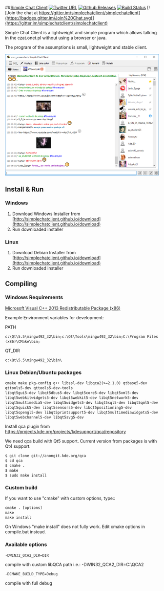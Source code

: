 ##[Simple Chat Client](http://simplechatclient.github.io "Simple Chat Client Offical Site") [![Twitter URL](https://img.shields.io/twitter/url/http/simplechatclien.svg?style=flat)](https://twitter.com/simplechatclien) [![Github Releases](https://img.shields.io/github/downloads/simplechatclient/simplechatclient/latest/total.svg)](https://github.com/simplechatclient/simplechatclient/releases/latest) [![Build Status](https://travis-ci.org/simplechatclient/simplechatclient.svg?branch=master)](https://travis-ci.org/simplechatclient/simplechatclient) [![Join the chat at https://gitter.im/simplechatclient/simplechatclient](https://badges.gitter.im/Join%20Chat.svg)](https://gitter.im/simplechatclient/simplechatclient)

Simple Chat Client is a lightweight and simple program which allows talking in the czat.onet.pl
without using a browser or java.

The program of the assumptions is small, lightweight and stable client.

![](images/screenshot.png)

## Install & Run ##

### Windows ###

1. Download Windows Installer from [http://simplechatclient.github.io/download](http://simplechatclient.github.io/download)
2. Run downloaded installer

### Linux ###

1. Download Debian Installer from [http://simplechatclient.github.io/download](http://simplechatclient.github.io/download)
2. Run downloaded installer

## Compiling

### Windows Requirements

[Microsoft Visual C++ 2013 Redistributable Package (x86)](http://www.microsoft.com/en-us/download/details.aspx?id=40784)

Example Environment variables for development:

PATH

	c:\Qt\5.5\mingw492_32\bin;c:\Qt\Tools\mingw492_32\bin;C:\Program Files (x86)\CMake\bin;

QT_DIR

	c:\Qt\5.5\mingw492_32\bin\

### Linux Debian/Ubuntu packages

	cmake make pkg-config g++ libssl-dev libqca2(>=2.1.0) qtbase5-dev qttools5-dev qttools5-dev-tools
	libqt5gui5-dev libqt5dbus5-dev libqt5core5-dev libqt5xml5-dev libqt5webkitwidgets5-dev libqt5webkit5-dev libqt5network5-dev libqt5multimedia5-dev libqt5widgets5-dev libqt5sql5-dev libqt5qml5-dev libqt5quick5-dev libqt5sensors5-dev libqt5positioning5-dev libqt5opengl5-dev libqt5printsupport5-dev libqt5multimediawidgets5-dev libqt5webchannel5-dev libqt5svg5-dev

Install qca plugin from https://projects.kde.org/projects/kdesupport/qca/repository

We need qca build with Qt5 support. Current version from packages is with Qt4 support.

	$ git clone git://anongit.kde.org/qca
	$ cd qca
	$ cmake .
	$ make
	$ sudo make install

### Custom build

If you want to use "cmake" with custom options, type::

	cmake . [options]
	make
	make install

On Windows "make install" does not fully work. Edit cmake options in compile.bat instead.

### Available options

	-DWIN32_QCA2_DIR=DIR

compile with custom libQCA path i.e.: -DWIN32_QCA2_DIR=C:\QCA2

	-DCMAKE_BUILD_TYPE=Debug

compile with full debug
